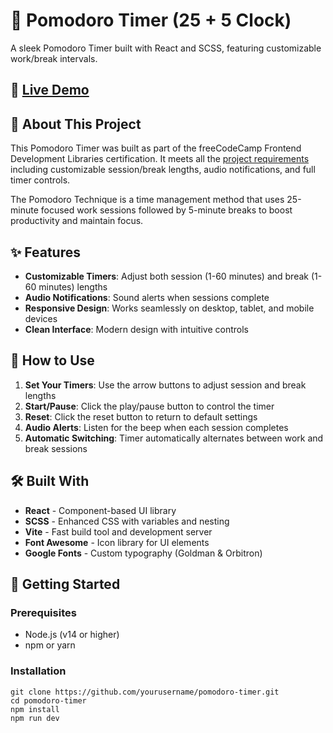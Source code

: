 # 🍅 Pomodoro Timer (25 + 5 Clock)

A sleek Pomodoro Timer built with React and SCSS, featuring customizable work/break intervals.

## 🚀 [Live Demo](https://your-project-name.pages.dev)

## 📖 About This Project

This Pomodoro Timer was built as part of the freeCodeCamp Frontend Development Libraries certification. It meets all the [project requirements](https://www.freecodecamp.org/learn/front-end-development-libraries/front-end-development-libraries-projects/build-a-25--5-clock) including customizable session/break lengths, audio notifications, and full timer controls.

The Pomodoro Technique is a time management method that uses 25-minute focused work sessions followed by 5-minute breaks to boost productivity and maintain focus.

## ✨ Features

- **Customizable Timers**: Adjust both session (1-60 minutes) and break (1-60 minutes) lengths
- **Audio Notifications**: Sound alerts when sessions complete
- **Responsive Design**: Works seamlessly on desktop, tablet, and mobile devices
- **Clean Interface**: Modern design with intuitive controls

## 📱 How to Use

1. **Set Your Timers**: Use the arrow buttons to adjust session and break lengths
2. **Start/Pause**: Click the play/pause button to control the timer
3. **Reset**: Click the reset button to return to default settings
4. **Audio Alerts**: Listen for the beep when each session completes
5. **Automatic Switching**: Timer automatically alternates between work and break sessions

## 🛠️ Built With

- **React** - Component-based UI library
- **SCSS** - Enhanced CSS with variables and nesting
- **Vite** - Fast build tool and development server
- **Font Awesome** - Icon library for UI elements
- **Google Fonts** - Custom typography (Goldman & Orbitron)

## 🚀 Getting Started

### Prerequisites
- Node.js (v14 or higher)
- npm or yarn

### Installation
    git clone https://github.com/yourusername/pomodoro-timer.git
    cd pomodoro-timer
    npm install
    npm run dev
